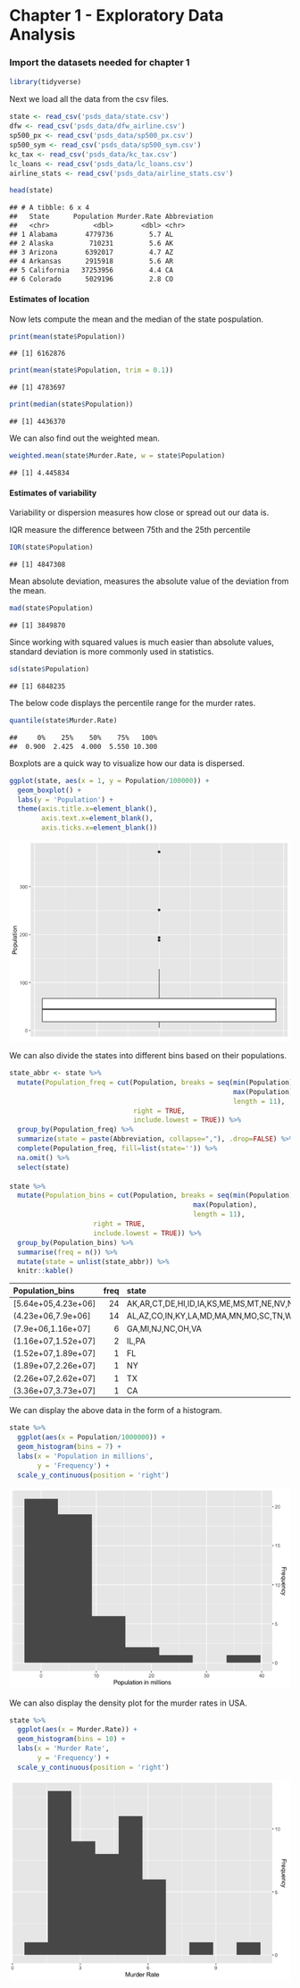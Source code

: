 Chapter 1 - Exploratory Data Analysis
================

### Import the datasets needed for chapter 1

``` r
library(tidyverse)
```

Next we load all the data from the csv files.

``` r
state <- read_csv('psds_data/state.csv')
dfw <- read_csv('psds_data/dfw_airline.csv')
sp500_px <- read_csv('psds_data/sp500_px.csv')
sp500_sym <- read_csv('psds_data/sp500_sym.csv')
kc_tax <- read_csv('psds_data/kc_tax.csv')
lc_loans <- read_csv('psds_data/lc_loans.csv')
airline_stats <- read_csv('psds_data/airline_stats.csv')
```

``` r
head(state)
```

    ## # A tibble: 6 x 4
    ##   State      Population Murder.Rate Abbreviation
    ##   <chr>           <dbl>       <dbl> <chr>       
    ## 1 Alabama       4779736         5.7 AL          
    ## 2 Alaska         710231         5.6 AK          
    ## 3 Arizona       6392017         4.7 AZ          
    ## 4 Arkansas      2915918         5.6 AR          
    ## 5 California   37253956         4.4 CA          
    ## 6 Colorado      5029196         2.8 CO

#### Estimates of location

Now lets compute the mean and the median of the state pospulation.

``` r
print(mean(state$Population))
```

    ## [1] 6162876

``` r
print(mean(state$Population, trim = 0.1))
```

    ## [1] 4783697

``` r
print(median(state$Population))
```

    ## [1] 4436370

We can also find out the weighted mean.

``` r
weighted.mean(state$Murder.Rate, w = state$Population)
```

    ## [1] 4.445834

#### Estimates of variability

Variability or dispersion measures how close or spread out our data is.

IQR measure the difference between 75th and the 25th percentile

``` r
IQR(state$Population)
```

    ## [1] 4847308

Mean absolute deviation, measures the absolute value of the deviation
from the mean.

``` r
mad(state$Population)
```

    ## [1] 3849870

Since working with squared values is much easier than absolute values,
standard deviation is more commonly used in statistics.

``` r
sd(state$Population)
```

    ## [1] 6848235

The below code displays the percentile range for the murder rates.

``` r
quantile(state$Murder.Rate)
```

    ##     0%    25%    50%    75%   100% 
    ##  0.900  2.425  4.000  5.550 10.300

Boxplots are a quick way to visualize how our data is dispersed.

``` r
ggplot(state, aes(x = 1, y = Population/100000)) +
  geom_boxplot() +
  labs(y = 'Population') +
  theme(axis.title.x=element_blank(),
        axis.text.x=element_blank(),
        axis.ticks.x=element_blank())
```

![](Chapter-1_files/figure-gfm/unnamed-chunk-10-1.png)<!-- -->

We can also divide the states into different bins based on their
populations.

``` r
state_abbr <- state %>%
  mutate(Population_freq = cut(Population, breaks = seq(min(Population),
                                                        max(Population),
                                                        length = 11),
                               right = TRUE,
                               include.lowest = TRUE)) %>%
  group_by(Population_freq) %>%
  summarize(state = paste(Abbreviation, collapse=","), .drop=FALSE) %>%
  complete(Population_freq, fill=list(state='')) %>%
  na.omit() %>%
  select(state)

state %>%
  mutate(Population_bins = cut(Population, breaks = seq(min(Population),
                                              max(Population),
                                              length = 11),
                     right = TRUE,
                     include.lowest = TRUE)) %>%
  group_by(Population_bins) %>% 
  summarise(freq = n()) %>%
  mutate(state = unlist(state_abbr)) %>%
  knitr::kable()
```

| Population\_bins      | freq | state                                                                   |
| :-------------------- | ---: | :---------------------------------------------------------------------- |
| \[5.64e+05,4.23e+06\] |   24 | AK,AR,CT,DE,HI,ID,IA,KS,ME,MS,MT,NE,NV,NH,NM,ND,OK,OR,RI,SD,UT,VT,WV,WY |
| (4.23e+06,7.9e+06\]   |   14 | AL,AZ,CO,IN,KY,LA,MD,MA,MN,MO,SC,TN,WA,WI                               |
| (7.9e+06,1.16e+07\]   |    6 | GA,MI,NJ,NC,OH,VA                                                       |
| (1.16e+07,1.52e+07\]  |    2 | IL,PA                                                                   |
| (1.52e+07,1.89e+07\]  |    1 | FL                                                                      |
| (1.89e+07,2.26e+07\]  |    1 | NY                                                                      |
| (2.26e+07,2.62e+07\]  |    1 | TX                                                                      |
| (3.36e+07,3.73e+07\]  |    1 | CA                                                                      |

We can display the above data in the form of a histogram.

``` r
state %>%
  ggplot(aes(x = Population/1000000)) +
  geom_histogram(bins = 7) +
  labs(x = 'Population in millions',
       y = 'Frequency') +
  scale_y_continuous(position = 'right')
```

![](Chapter-1_files/figure-gfm/unnamed-chunk-12-1.png)<!-- -->

We can also display the density plot for the murder rates in USA.

``` r
state %>%
  ggplot(aes(x = Murder.Rate)) +
  geom_histogram(bins = 10) +
  labs(x = 'Murder Rate',
       y = 'Frequency') +
  scale_y_continuous(position = 'right')
```

![](Chapter-1_files/figure-gfm/unnamed-chunk-13-1.png)<!-- -->
